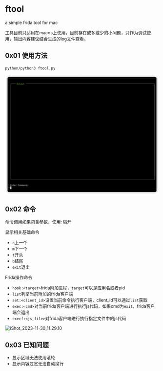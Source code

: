 # ftool
a simple frida tool for mac

工具目前只适用在macos上使用，目前存在或多或少的小问题，只作为调试使用，输出内容建议结合生成的log文件查看。

## 0x01 使用方法

`python/python3 ftool.py`

![image-20231130105111336](assets/image-20231130105111336.png)

## 0x02 命令

命令调用如果包含参数，使用`:`隔开

显示相关基础命令

- `n`上一个
- `m`下一个
- `t`开头
- `b`结尾
- `exit`退出

Frida操作命令

- `hook:<target>`frida附加进程，`target`可以是应用名或者pid
- `list`列举当前附加的frida客户端
- `set:<client_id>`设置当前命令执行客户端，client_id可以通过`list`获取
- `exec:<cmd>`对当前frida客户端进行执行js代码，如果cmd为`exit`，frida客户端会退出
- `execf:<js_file>`对frida客户端进行执行指定文件中的js代码

![iShot_2023-11-30_11.29.10](assets/iShot_2023-11-30_11.29.10.gif)

## 0x03 已知问题

- 显示区域无法使用滚轮
- 显示内容过宽无法自动换行
